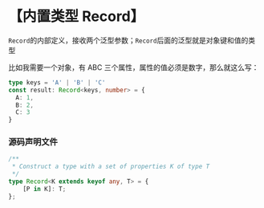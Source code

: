 # 【内置类型 Record】
`Record`的内部定义，接收两个泛型参数；`Record`后面的泛型就是对象键和值的类型


比如我需要一个对象，有 ABC 三个属性，属性的值必须是数字，那么就这么写：

```ts
type keys = 'A' | 'B' | 'C'
const result: Record<keys, number> = {
  A: 1,
  B: 2,
  C: 3
}
```
### 源码声明文件
```ts
/**
 * Construct a type with a set of properties K of type T
 */
type Record<K extends keyof any, T> = {
    [P in K]: T;
};
```
